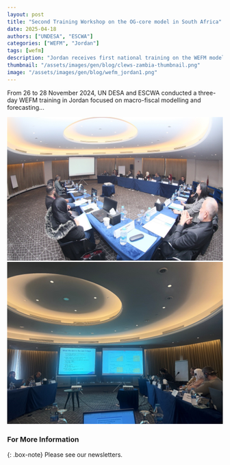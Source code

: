 ```yaml
---
layout: post
title: "Second Training Workshop on the OG-core model in South Africa"
date: 2025-04-18
authors: ["UNDESA", "ESCWA"]
categories: ["WEFM", "Jordan"]
tags: [wefm]
description: "Jordan receives first national training on the WEFM model for macroeconomic forecasting."
thumbnail: "/assets/images/gen/blog/clews-zambia-thumbnail.png"
image: "/assets/images/gen/blog/wefm_jordan1.png"
---
```


From 26 to 28 November 2024, UN DESA and ESCWA conducted a three-day WEFM training in Jordan focused on macro-fiscal modelling and forecasting...

![WEFM](/assets/images/gen/blog/wefm_jordan1.png)  
![WEFM](/assets/images/gen/blog/wefm_jordan2.jpg)

### For More Information

{: .box-note}
Please see our newsletters.
